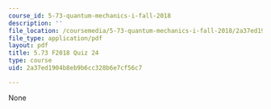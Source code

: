 ```yaml
---
course_id: 5-73-quantum-mechanics-i-fall-2018
description: ''
file_location: /coursemedia/5-73-quantum-mechanics-i-fall-2018/2a37ed1904b8eb9b6cc328b6e7cf56c7_MIT5_73F18_quiz24.pdf
file_type: application/pdf
layout: pdf
title: 5.73 F2018 Quiz 24
type: course
uid: 2a37ed1904b8eb9b6cc328b6e7cf56c7

---
```

None